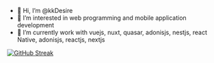 - 👋 Hi, I’m @kkDesire
- 👀 I’m interested in web programming and mobile application development
- 🌱 I’m currently work with vuejs, nuxt, quasar, adonisjs, nestjs, react Native, adonisjs, reactjs, nextjs

[![GitHub Streak](https://streak-stats.demolab.com?user=kkDesire&mode=weekly)](https://git.io/streak-stats)

<!---
kkDesire/kkDesire is a ✨ special ✨ repository because its `README.md` (this file) appears on your GitHub profile.
You can click the Preview link to take a look at your changes.
--->
